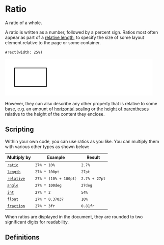
# Ratio

A ratio of a whole.

A ratio is written as a number, followed by a percent sign. Ratios most
often appear as part of a [relative
length](/reference/layout/relative/), to specify the size of some layout
element relative to the page or some container.

<div class="previewed-code">

    #rect(width: 25%)

<div class="preview">

![Preview](/assets/4d00e48a14d2fa6bbfde5bd85623a199.png)

</div>

</div>

However, they can also describe any other property that is relative to
some base, e.g. an amount of [horizontal
scaling](/reference/layout/scale/#parameters-x) or the [height of
parentheses](/reference/math/lr/#functions-lr-size) relative to the
height of the content they enclose.

## Scripting

Within your own code, you can use ratios as you like. You can multiply
them with various other types as shown below:

| Multiply by | Example | Result |
|----|----|----|
| [`ratio`](/reference/layout/ratio/ "`ratio`") | <span class="typ-num">`27%`</span>` `<span class="typ-op">`*`</span>` `<span class="typ-num">`10%`</span> | <span class="typ-num">`2.7%`</span> |
| [`length`](/reference/layout/length/ "`length`") | <span class="typ-num">`27%`</span>` `<span class="typ-op">`*`</span>` `<span class="typ-num">`100pt`</span> | <span class="typ-num">`27pt`</span> |
| [`relative`](/reference/layout/relative/ "`relative`") | <span class="typ-num">`27%`</span>` `<span class="typ-op">`*`</span>` `<span class="typ-punct">`(`</span><span class="typ-num">`10%`</span>` `<span class="typ-op">`+`</span>` `<span class="typ-num">`100pt`</span><span class="typ-punct">`)`</span> | <span class="typ-num">`2.7%`</span>` `<span class="typ-op">`+`</span>` `<span class="typ-num">`27pt`</span> |
| [`angle`](/reference/layout/angle/ "`angle`") | <span class="typ-num">`27%`</span>` `<span class="typ-op">`*`</span>` `<span class="typ-num">`100deg`</span> | <span class="typ-num">`27deg`</span> |
| [`int`](/reference/foundations/int/ "`int`") | <span class="typ-num">`27%`</span>` `<span class="typ-op">`*`</span>` `<span class="typ-num">`2`</span> | <span class="typ-num">`54%`</span> |
| [`float`](/reference/foundations/float/ "`float`") | <span class="typ-num">`27%`</span>` `<span class="typ-op">`*`</span>` `<span class="typ-num">`0.37037`</span> | <span class="typ-num">`10%`</span> |
| [`fraction`](/reference/layout/fraction/ "`fraction`") | <span class="typ-num">`27%`</span>` `<span class="typ-op">`*`</span>` `<span class="typ-num">`3fr`</span> | <span class="typ-num">`0.81fr`</span> |

When ratios are displayed in the document, they are rounded to two
significant digits for readability.


## Definitions

